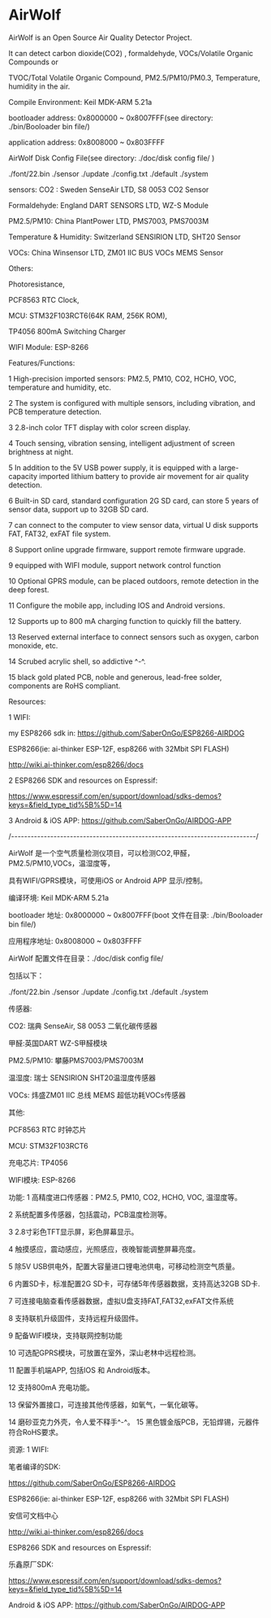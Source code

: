 # AirWolf
AirWolf is an Open Source Air Quality Detector Project.

It can detect carbon dioxide(CO2) , formaldehyde, VOCs/Volatile Organic Compounds or

TVOC/Total Volatile Organic Compound, PM2.5/PM10/PM0.3, Temperature, humidity in the air.


Compile Environment: Keil MDK-ARM 5.21a

bootloader address: 0x8000000 ~ 0x8007FFF(see directory: ./bin/Booloader bin file/)

application address: 0x8008000 ~ 0x803FFFF



AirWolf Disk Config File(see directory: ./doc/disk config file/ )

./font/22.bin
./sensor
./update
./config.txt
./default
./system


sensors: 
  CO2 : Sweden SenseAir LTD, S8 0053 CO2 Sensor

  Formaldehyde: England DART SENSORS LTD, WZ-S Module

  PM2.5/PM10: China PlantPower LTD, PMS7003, PMS7003M

  Temperature & Humidity: Switzerland SENSIRION LTD, SHT20 Sensor

  VOCs: China Winsensor LTD, ZM01 IIC BUS VOCs MEMS Sensor


Others:

  Photoresistance,

  PCF8563 RTC Clock,

  MCU: STM32F103RCT6(64K RAM, 256K ROM),

  TP4056 800mA Switching Charger

  WIFI Module: ESP-8266


Features/Functions:

  1 High-precision imported sensors: PM2.5, PM10, CO2, HCHO, VOC, temperature and humidity, etc.

  2 The system is configured with multiple sensors, including vibration, and PCB temperature detection.

  3 2.8-inch color TFT display with color screen display.

  4 Touch sensing, vibration sensing, intelligent adjustment of screen brightness at night.

  5 In addition to the 5V USB power supply, it is equipped with a large-capacity imported lithium battery to provide air movement for air quality detection.

  6 Built-in SD card, standard configuration 2G SD card, can store 5 years of sensor data, support up to 32GB SD card.

  7 can connect to the computer to view sensor data, virtual U disk supports FAT, FAT32, exFAT file system.

  8 Support online upgrade firmware, support remote firmware upgrade.

  9 equipped with WIFI module, support network control function

  10 Optional GPRS module, can be placed outdoors, remote detection in the deep forest.

  11 Configure the mobile app, including IOS and Android versions.

  12 Supports up to 800 mA charging function to quickly fill the battery.

  13 Reserved external interface to connect sensors such as oxygen, carbon monoxide, etc.

  14 Scrubed acrylic shell, so addictive ^-^.

  15 black gold plated PCB, noble and generous, lead-free solder, components are RoHS compliant.
  

Resources:

1 WIFI:

  my ESP8266 sdk in: https://github.com/SaberOnGo/ESP8266-AIRDOG

  ESP8266(ie: ai-thinker ESP-12F, esp8266 with 32Mbit SPI FLASH)

  http://wiki.ai-thinker.com/esp8266/docs

2 ESP8266 SDK and resources on Espressif:

  https://www.espressif.com/en/support/download/sdks-demos?keys=&field_type_tid%5B%5D=14
  

3 Android & iOS APP:
  https://github.com/SaberOnGo/AIRDOG-APP
  
/---------------------------------------------------------------------------/

AirWolf 是一个空气质量检测仪项目，可以检测CO2,甲醛，PM2.5/PM10,VOCs，温湿度等，

具有WIFI/GPRS模块，可使用iOS or Android APP 显示/控制。


编译环境: Keil MDK-ARM 5.21a

bootloader 地址: 0x8000000 ~ 0x8007FFF(boot 文件在目录: ./bin/Booloader bin file/)

应用程序地址: 0x8008000 ~ 0x803FFFF


AirWolf 配置文件在目录：./doc/disk config file/

包括以下：

  ./font/22.bin
  ./sensor
  ./update
  ./config.txt
  ./default
  ./system
  
  
传感器:

  CO2: 瑞典 SenseAir, S8 0053 二氧化碳传感器

  甲醛:英国DART WZ-S甲醛模块

  PM2.5/PM10: 攀藤PMS7003/PMS7003M

  温湿度: 瑞士 SENSIRION SHT20温湿度传感器

  VOCs: 炜盛ZM01 IIC 总线 MEMS 超低功耗VOCs传感器
  

其他:

  PCF8563 RTC 时钟芯片

  MCU: STM32F103RCT6

  充电芯片: TP4056

  WIFI模块: ESP-8266
  

功能: 
  1 高精度进口传感器：PM2.5, PM10, CO2, HCHO, VOC, 温湿度等。

  2 系统配置多传感器，包括震动，PCB温度检测等。

  3 2.8寸彩色TFT显示屏，彩色屏幕显示。

  4 触摸感应，震动感应，光照感应，夜晚智能调整屏幕亮度。

  5 除5V USB供电外，配置大容量进口锂电池供电，可移动检测空气质量。

  6 内置SD卡，标准配置2G SD卡，可存储5年传感器数据，支持高达32GB SD卡.

  7 可连接电脑查看传感器数据，虚拟U盘支持FAT,FAT32,exFAT文件系统

  8 支持联机升级固件，支持远程升级固件。

  9 配备WIFI模块，支持联网控制功能

  10 可选配GPRS模块，可放置在室外，深山老林中远程检测。

  11 配置手机端APP, 包括IOS 和 Android版本。

  12 支持800mA 充电功能。

  13 保留外置接口，可连接其他传感器，如氧气，一氧化碳等。

  14 磨砂亚克力外壳，令人爱不释手^-^。 15 黑色镀金版PCB，无铅焊锡，元器件符合RoHS要求。
  
  

资源: 1 WIFI:

  笔者编译的SDK:

  https://github.com/SaberOnGo/ESP8266-AIRDOG

  ESP8266(ie: ai-thinker ESP-12F, esp8266 with 32Mbit SPI FLASH)

  安信可文档中心

  http://wiki.ai-thinker.com/esp8266/docs

  ESP8266 SDK and resources on Espressif:
  

乐鑫原厂SDK:

  https://www.espressif.com/en/support/download/sdks-demos?keys=&field_type_tid%5B%5D=14
  
  
Android & iOS APP:
      https://github.com/SaberOnGo/AIRDOG-APP
      

